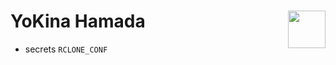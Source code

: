 # YoKina Hamada <img src="https://cdn.discordapp.com/attachments/863056311569481729/871394565117055046/logo.png" width="60px" align="right">

- secrets  ``RCLONE_CONF ``